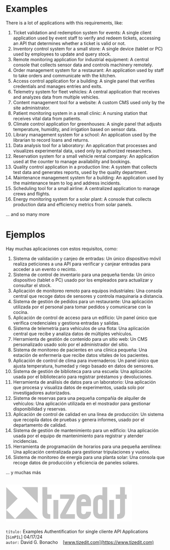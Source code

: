 
# Examples

There is a lot of applications with this requirements, like:

1. Ticket validation and redemption system for events: A single client application used by event staff to verify and redeem tickets, accessing an API that determines whether a ticket is valid or not.
2. Inventory control system for a small store: A single device (tablet or PC) used by employees to update and query stock.
3. Remote monitoring application for industrial equipment: A central console that collects sensor data and controls machinery remotely.
4. Order management system for a restaurant: An application used by staff to take orders and communicate with the kitchen.
5. Access control application for a building: A single panel that verifies credentials and manages entries and exits.
6. Telemetry system for fleet vehicles: A central application that receives and analyzes data from multiple vehicles.
7. Content management tool for a website: A custom CMS used only by the site administrator.
8. Patient monitoring system in a small clinic: A nursing station that receives vital data from patients.
9. Climate control application for greenhouses: A single panel that adjusts temperature, humidity, and irrigation based on sensor data.
10. Library management system for a school: An application used by the librarian to record loans and returns.
11. Data analysis tool for a laboratory: An application that processes and visualizes experimental data, used only by authorized researchers.
12. Reservation system for a small vehicle rental company: An application used at the counter to manage availability and bookings.
13. Quality control application in a production line: A system that collects test data and generates reports, used by the quality department.
14. Maintenance management system for a building: An application used by the maintenance team to log and address incidents.
15. Scheduling tool for a small airline: A centralized application to manage crews and flights.
16. Energy monitoring system for a solar plant: A console that collects production data and efficiency metrics from solar panels.

... and so many more

# Ejemplos

Hay muchas aplicaciones con estos requisitos, como:

1. Sistema de validación y canjeo de entradas: Un único dispositivo móvil realiza peticiones a una API para verificar y canjear entradas para acceder a un evento o recinto.
2. Sistema de control de inventario para una pequeña tienda: Un único dispositivo (tablet o PC) usado por los empleados para actualizar y consultar el stock.
3. Aplicación de monitoreo remoto para equipos industriales: Una consola central que recoge datos de sensores y controla maquinaria a distancia.
4. Sistema de gestión de pedidos para un restaurante: Una aplicación utilizada por el personal para tomar pedidos y comunicarse con la cocina.
5. Aplicación de control de acceso para un edificio: Un panel único que verifica credenciales y gestiona entradas y salidas.
6. Sistema de telemetría para vehículos de una flota: Una aplicación central que recibe y analiza datos de múltiples vehículos.
7. Herramienta de gestión de contenido para un sitio web: Un CMS personalizado usado solo por el administrador del sitio.
8. Sistema de monitoreo de pacientes en una clínica pequeña: Una estación de enfermería que recibe datos vitales de los pacientes.
9. Aplicación de control de clima para invernaderos: Un panel único que ajusta temperatura, humedad y riego basado en datos de sensores.
10. Sistema de gestión de biblioteca para una escuela: Una aplicación usada por el bibliotecario para registrar préstamos y devoluciones.
11. Herramienta de análisis de datos para un laboratorio: Una aplicación que procesa y visualiza datos de experimentos, usada solo por investigadores autorizados.
12. Sistema de reservas para una pequeña compañía de alquiler de vehículos: Una aplicación utilizada en el mostrador para gestionar disponibilidad y reservas.
13. Aplicación de control de calidad en una línea de producción: Un sistema que recopila datos de pruebas y genera informes, usado por el departamento de calidad.
14. Sistema de gestión de mantenimiento para un edificio: Una aplicación usada por el equipo de mantenimiento para registrar y atender incidencias.
15. Herramienta de programación de horarios para una pequeña aerolínea: Una aplicación centralizada para gestionar tripulaciones y vuelos.
16. Sistema de monitoreo de energía para una planta solar: Una consola que recoge datos de producción y eficiencia de paneles solares.

... y muchas más

![](img/logo.svg)
---
`título:` Examples Authentification for single cliente API Applications [`SimPIL`] 04/17/24\
`autor:` David G. Bonacho &nbsp;&nbsp;  [www.tizedit.com](https://www.tizedit.com)

